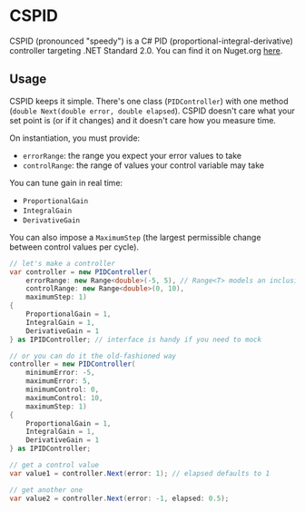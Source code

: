 # CSPID

CSPID (pronounced "speedy") is a C# PID (proportional-integral-derivative) controller targeting .NET Standard 2.0. You can find it on Nuget.org [here](https://www.nuget.org/packages/CSPID/).

## Usage

CSPID keeps it simple. There's one class (`PIDController`) with one method (`double Next(double error, double elapsed`). CSPID doesn't care what your set point is (or if it changes) and it doesn't care how you measure time.

On instantiation, you must provide:

- `errorRange`: the range you expect your error values to take
- `controlRange`: the range of values your control variable may take

You can tune gain in real time:

- `ProportionalGain`
- `IntegralGain`
- `DerivativeGain`

You can also impose a `MaximumStep` (the largest permissible change between control values per cycle).

```csharp
// let's make a controller
var controller = new PIDController(
    errorRange: new Range<double>(-5, 5), // Range<T> models an inclusive range (soon to be obsolete with C#8!)
    controlRange: new Range<double>(0, 10),
    maximumStep: 1)
{
    ProportionalGain = 1,
    IntegralGain = 1,
    DerivativeGain = 1
} as IPIDController; // interface is handy if you need to mock

// or you can do it the old-fashioned way
controller = new PIDController(
    minimumError: -5,
    maximumError: 5,
    minimumControl: 0,
    maximumControl: 10,
    maximumStep: 1)
{
    ProportionalGain = 1,
    IntegralGain = 1,
    DerivativeGain = 1
} as IPIDController;

// get a control value
var value1 = controller.Next(error: 1); // elapsed defaults to 1

// get another one
var value2 = controller.Next(error: -1, elapsed: 0.5);
```
